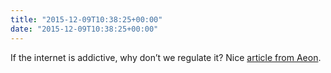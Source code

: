 ```yaml
---
title: "2015-12-09T10:38:25+00:00"
date: "2015-12-09T10:38:25+00:00"
---
```


If the internet is addictive, why don’t we regulate it? Nice [article from Aeon](https://aeon.co/essays/if-the-internet-is-addictive-why-don-t-we-regulate-it).
